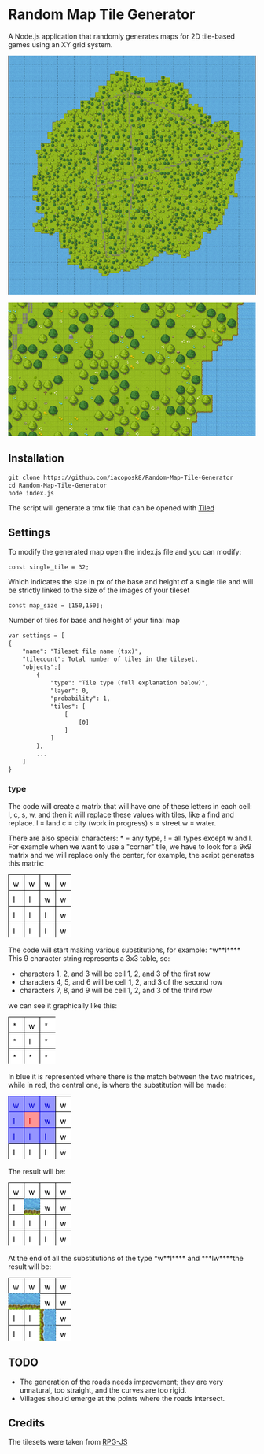 
# Random Map Tile Generator
A Node.js application that randomly generates maps for 2D tile-based games using an XY grid system.

![Animated gif with examples of generated maps](images/maps.gif)

![Detail of a generated map](images/sample.png)

## Installation

    git clone https://github.com/iacoposk8/Random-Map-Tile-Generator
    cd Random-Map-Tile-Generator
    node index.js
The script will generate a tmx file that can be opened with [Tiled](https://www.mapeditor.org)

## Settings

To modify the generated map open the index.js file and you can modify:

    const single_tile = 32;

Which indicates the size in px of the base and height of a single tile and will be strictly linked to the size of the images of your tileset

    const map_size = [150,150];

Number of tiles for base and height of your final map

    var settings = [
	{
		"name": "Tileset file name (tsx)",
		"tilecount": Total number of tiles in the tileset,
		"objects":[
			{
				"type": "Tile type (full explanation below)",
				"layer": 0,
				"probability": 1,
				"tiles": [
					[
						[0]
					]
				]
			},
			...
		]
	}

### type

The code will create a matrix that will have one of these letters in each cell: l, c, s, w, and then it will replace these values with tiles, like a find and replace. 
l = land
c = city (work in progress)
s = street
w = water. 

There are also special characters: 
\* = any type, 
! = all types except w and l. 
For example when we want to use a "corner" tile, we have to look for a 9x9 matrix and we will replace only the center, for example, the script generates this matrix:

![matrix wwwwllwwlllwlllw](images/wwwwllwwlllwlllw.png)

The code will start making various substitutions, for example: \*w**l****
This 9 character string represents a 3x3 table, so:

 - characters 1, 2, and 3 will be cell 1, 2, and 3 of the first row
 - characters 4, 5, and 6 will be cell 1, 2, and 3 of the second row
 - characters 7, 8, and 9 will be cell 1, 2, and 3 of the third row

we can see it graphically like this:

![matrix *w**l****](images/awaalaaaa.png)

In blue it is represented where there is the match between the two matrices, while in red, the central one, is where the substitution will be made:

![replace wwwwllwwlllwlllw](images/wwwwllwwlllwlllw_replace.png)

The result will be:

![Replacement result 1](images/result1.png)

At the end of all the substitutions of the type \*w**l**** and \***lw****the result will be:

![Replacement result 2](images/result2.png)

## TODO

 - The generation of the roads needs improvement; they are very
   unnatural, too straight, and the curves are too rigid.  
 - Villages should emerge at the points where the roads intersect.

## Credits
The tilesets were taken from [RPG-JS](https://github.com/RSamaium/RPG-JS)
